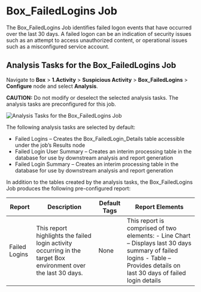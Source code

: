 # Box_FailedLogins Job

The Box_FailedLogins Job identifies failed logon events that have occurred over the last 30 days. A
failed logon can be an indication of security issues such as an attempt to access unauthorized
content, or operational issues such as a misconfigured service account.

## Analysis Tasks for the Box_FailedLogins Job

Navigate to **Box** > **1.Activity** > **Suspicious Activity** > **Box_FailedLogins** >
**Configure** node and select **Analysis**.

**CAUTION:** Do not modify or deselect the selected analysis tasks. The analysis tasks are
preconfigured for this job.

![Analysis Tasks for the Box_FailedLogins Job](/img/versioned_docs/accessanalyzer_11.6/accessanalyzer/solutions/box/activity/suspiciousactivity/failedloginsanalysis.webp)

The following analysis tasks are selected by default:

- Failed Logins – Creates the Box_FailedLogin_Details table accessible under the job’s Results node
- Failed Login User Summary – Creates an interim processing table in the database for use by
  downstream analysis and report generation
- Failed Login Summary – Creates an interim processing table in the database for use by downstream
  analysis and report generation

In addition to the tables created by the analysis tasks, the Box_FailedLogins Job produces the
following pre-configured report:

| Report        | Description                                                                                                     | Default Tags | Report Elements                                                                                                                                                            |
| ------------- | --------------------------------------------------------------------------------------------------------------- | ------------ | -------------------------------------------------------------------------------------------------------------------------------------------------------------------------- |
| Failed Logins | This report highlights the failed login activity occurring in the target Box environment over the last 30 days. | None         | This report is comprised of two elements: - Line Chart – Displays last 30 days summary of failed logins - Table – Provides details on last 30 days of failed login details |
